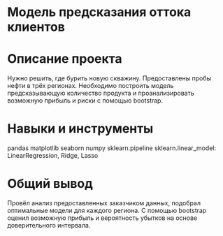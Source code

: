 # Модель предсказания оттока клиентов

# Описание проекта

Нужно решить, где бурить новую скважину. Предоставлены пробы нефти в трёх регионах. Необходимо построить модель предсказывающую количество продукта и проанализировать возможную прибыль и риски с помощью bootstrap.

# Навыки и инструменты

pandas
matplotlib
seaborn
numpy
sklearn.pipeline
sklearn.linear_model: LinearRegression, Ridge, Lasso


# Общий вывод

Провёл анализ предоставленных заказчиком данных, подобрал оптимальные модели для каждого региона. С помощью bootstrap оценил возможную прибыль и вероятность убытков на основе доверительного интервала.
